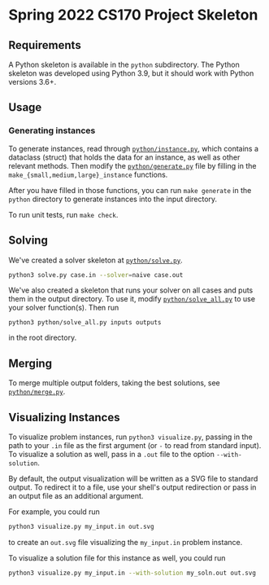 # Spring 2022 CS170 Project Skeleton

## Requirements

A Python skeleton is available in the `python` subdirectory. The Python
skeleton was developed using Python 3.9, but it should work with Python
versions 3.6+.

## Usage

### Generating instances

To generate instances, read through [`python/instance.py`](python/instance.py),
which contains a dataclass (struct) that holds the data for an instance, as
well as other relevant methods. Then modify the
[`python/generate.py`](python/generate.py) file by filling in the
`make_{small,medium,large}_instance` functions.

After you have filled in those functions, you can run `make generate` in the
`python` directory to generate instances into the input directory.

To run unit tests, run `make check`.

## Solving

We've created a solver skeleton at [`python/solve.py`](python/solve.py).
```bash
python3 solve.py case.in --solver=naive case.out
```

We've also created a skeleton that runs your solver on all cases and puts them
in the output directory. To use it, modify
[`python/solve_all.py`](python/solve_all.py) to use your solver function(s).
Then run

```
python3 python/solve_all.py inputs outputs
```

in the root directory.


## Merging

To merge multiple output folders, taking the best solutions, see
[`python/merge.py`](python/merge.py).


## Visualizing Instances

To visualize problem instances, run `python3 visualize.py`, passing  in the
path to your `.in` file as the first argument (or `-` to read from standard
input). To visualize a solution as well, pass in a `.out` file to the option
`--with-solution`.

By default, the output visualization will be written as a SVG file to standard
output. To redirect it to a file, use your shell's output redirection or pass
in an output file as an additional argument.

For example, you could run
```bash
python3 visualize.py my_input.in out.svg
```
to create an `out.svg` file visualizing the `my_input.in` problem instance.

To visualize a solution file for this instance as well, you could run
```bash
python3 visualize.py my_input.in --with-solution my_soln.out out.svg
```

